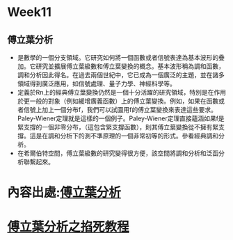 # Week11
## 傅立葉分析
* 是數學的一個分支領域。它研究如何將一個函數或者信號表達為基本波形的疊加。它研究並擴展傅立葉級數和傅立葉變換的概念。基本波形稱為調和函數，調和分析因此得名。在過去兩個世紀中，它已成為一個廣泛的主題，並在諸多領域得到廣泛應用，如信號處理、量子力學、神經科學等。
* 定義於Rn上的經典傅立葉變換仍然是一個十分活躍的研究領域，特別是在作用於更一般的對象（例如緩增廣義函數）上的傅立葉變換。例如，如果在函數或者信號上加上一個分布f，我們可以試圖用f的傅立葉變換來表達這些要求。Paley-Wiener定理就是這樣的一個例子。Paley-Wiener定理直接蘊涵如果f是緊支撐的一個非零分布，（這包含緊支撐函數），則其傅立葉變換從不擁有緊支撐。這是在調和分析下的測不準原理的一個非常初等的形式。參看經典調和分析。
* 在希爾伯特空間，傅立葉級數的研究變得很方便，該空間將調和分析和泛函分析聯繫起來。
# 內容出處:[傅立葉分析](https://zh.wikipedia.org/wiki/%E5%82%85%E9%87%8C%E5%8F%B6%E5%88%86%E6%9E%90)
# [傅立葉分析之掐死教程](https://zhuanlan.zhihu.com/p/19763358?fbclid=IwAR2jVP63mr4--sW1ZFbK2mjyZ_c2qY8SolV39nB-3udBWpQlVV0SnvmbFtE)
